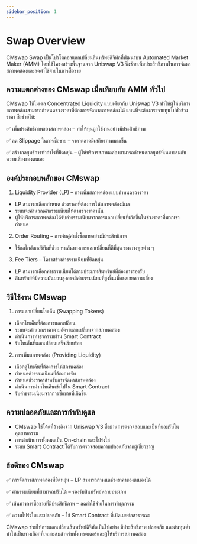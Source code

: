 ```yaml
---
sidebar_position: 1
---
```


# Swap Overview

CMswap Swap เป็นโปรโตคอลแลกเปลี่ยนสินทรัพย์ดิจิทัลที่พัฒนาบน Automated Market Maker (AMM) โดยใช้โครงสร้างพื้นฐานจาก Uniswap V3 ซึ่งช่วยเพิ่มประสิทธิภาพในการจัดหาสภาพคล่องและลดค่าใช้จ่ายในการซื้อขาย

## ความแตกต่างของ CMswap เมื่อเทียบกับ AMM ทั่วไป

CMswap ใช้โมเดล Concentrated Liquidity แบบเดียวกับ Uniswap V3 ทำให้ผู้ให้บริการสภาพคล่องสามารถกำหนดช่วงราคาที่ต้องการจัดหาสภาพคล่องได้ แทนที่จะต้องกระจายทุนไปทั่วช่วงราคา ซึ่งช่วยให้:

✅ เพิ่มประสิทธิภาพของสภาพคล่อง – ทำให้ทุนถูกใช้งานอย่างมีประสิทธิภาพ

✅ ลด Slippage ในการซื้อขาย – ราคาตลาดมีเสถียรภาพมากขึ้น

✅ สร้างกลยุทธ์การทำกำไรที่ยืดหยุ่น – ผู้ให้บริการสภาพคล่องสามารถกำหนดกลยุทธ์ที่เหมาะสมกับความเสี่ยงของตนเอง

## องค์ประกอบหลักของ CMswap

1. Liquidity Provider (LP) – การเพิ่มสภาพคล่องแบบกำหนดช่วงราคา
- LP สามารถเลือกกำหนด ช่วงราคาที่ต้องการให้สภาพคล่องมีผล
- ระบบจะคำนวณค่าธรรมเนียมให้ตามช่วงราคานั้น
- ผู้ให้บริการสภาพคล่องได้รับค่าธรรมเนียมจากการแลกเปลี่ยนที่เกิดขึ้นในช่วงราคาที่พวกเขากำหนด

2. Order Routing – การจับคู่คำสั่งซื้อขายอย่างมีประสิทธิภาพ
- ใช้กลไกอัลกอริทึมที่ช่วย หาเส้นทางการแลกเปลี่ยนที่ดีที่สุด ระหว่างพูลต่าง ๆ

3. Fee Tiers – โครงสร้างค่าธรรมเนียมที่ยืดหยุ่น
- LP สามารถเลือกค่าธรรมเนียมได้ตามประเภทสินทรัพย์ที่ต้องการรองรับ
- สินทรัพย์ที่มีความผันผวนสูงอาจมีค่าธรรมเนียมที่สูงขึ้นเพื่อชดเชยความเสี่ยง

## วิธีใช้งาน CMswap

1. การแลกเปลี่ยนโทเค็น (Swapping Tokens)
- เลือกโทเค็นที่ต้องการแลกเปลี่ยน
- ระบบจะคำนวณราคาตามอัตราแลกเปลี่ยนจากสภาพคล่อง
- ดำเนินการทำธุรกรรมผ่าน Smart Contract
- รับโทเค็นที่แลกเปลี่ยนเสร็จเรียบร้อย

2. การเพิ่มสภาพคล่อง (Providing Liquidity)
- เลือกคู่โทเค็นที่ต้องการให้สภาพคล่อง
- กำหนดค่าธรรมเนียมที่ต้องการรับ
- กำหนดช่วงราคาสำหรับการจัดหาสภาพคล่อง
- ดำเนินการฝากโทเค็นเข้าไปใน Smart Contract
- รับค่าธรรมเนียมจากการซื้อขายที่เกิดขึ้น

## ความปลอดภัยและการกำกับดูแล
- CMswap ใช้โค้ดที่อ้างอิงจาก Uniswap V3 ซึ่งผ่านการตรวจสอบและเป็นที่ยอมรับในอุตสาหกรรม
- การดำเนินการทั้งหมดเป็น On-chain และโปร่งใส
- ระบบ Smart Contract ได้รับการตรวจสอบความปลอดภัยจากผู้เชี่ยวชาญ

## ข้อดีของ CMswap

✅ การจัดการสภาพคล่องที่ยืดหยุ่น – LP สามารถกำหนดช่วงราคาของตนเองได้

✅ ค่าธรรมเนียมที่สามารถปรับได้ – รองรับสินทรัพย์หลายประเภท

✅ เส้นทางการซื้อขายที่มีประสิทธิภาพ – ลดค่าใช้จ่ายในการทำธุรกรรม

✅ ความโปร่งใสและปลอดภัย – ใช้ Smart Contract ที่เปิดเผยต่อสาธารณะ

CMswap ช่วยให้การแลกเปลี่ยนสินทรัพย์ดิจิทัลเป็นไปอย่าง มีประสิทธิภาพ ปลอดภัย และต้นทุนต่ำ ทำให้เป็นทางเลือกที่เหมาะสมสำหรับทั้งเทรดเดอร์และผู้ให้บริการสภาพคล่อง
